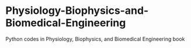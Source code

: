 # Physiology-Biophysics-and-Biomedical-Engineering
Python codes in Physiology, Biophysics, and Biomedical Engineering book
